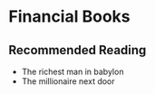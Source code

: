 # Financial Books #

## Recommended Reading ##

* The richest man in babylon
* The millionaire next door